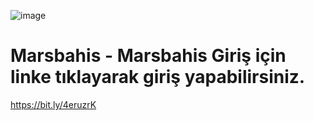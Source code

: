 ![image](https://github.com/user-attachments/assets/f23e6571-4846-4811-bd4a-fa5a9dcf13f6)
# Marsbahis - Marsbahis Giriş için linke tıklayarak giriş yapabilirsiniz.
https://bit.ly/4eruzrK
